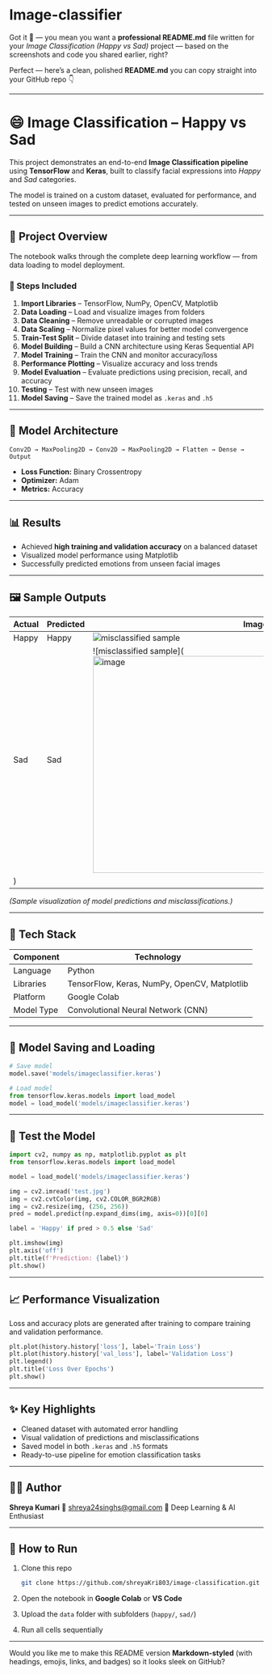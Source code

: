 # Image-classifier
Got it 💪 — you mean you want a **professional README.md** file written for your *Image Classification (Happy vs Sad)* project — based on the screenshots and code you shared earlier, right?

Perfect — here’s a clean, polished **README.md** you can copy straight into your GitHub repo 👇

---

# 😄 Image Classification – Happy vs Sad

This project demonstrates an end-to-end **Image Classification pipeline** using **TensorFlow** and **Keras**, built to classify facial expressions into *Happy* and *Sad* categories.

The model is trained on a custom dataset, evaluated for performance, and tested on unseen images to predict emotions accurately.

---

## 📘 Project Overview

The notebook walks through the complete deep learning workflow — from data loading to model deployment.

### 🔹 Steps Included

1. **Import Libraries** – TensorFlow, NumPy, OpenCV, Matplotlib
2. **Data Loading** – Load and visualize images from folders
3. **Data Cleaning** – Remove unreadable or corrupted images
4. **Data Scaling** – Normalize pixel values for better model convergence
5. **Train-Test Split** – Divide dataset into training and testing sets
6. **Model Building** – Build a CNN architecture using Keras Sequential API
7. **Model Training** – Train the CNN and monitor accuracy/loss
8. **Performance Plotting** – Visualize accuracy and loss trends
9. **Model Evaluation** – Evaluate predictions using precision, recall, and accuracy
10. **Testing** – Test with new unseen images
11. **Model Saving** – Save the trained model as `.keras` and `.h5`

---

## 🧠 Model Architecture

```text
Conv2D → MaxPooling2D → Conv2D → MaxPooling2D → Flatten → Dense → Output
```

* **Loss Function:** Binary Crossentropy
* **Optimizer:** Adam
* **Metrics:** Accuracy

---

## 📊 Results

* Achieved **high training and validation accuracy** on a balanced dataset
* Visualized model performance using Matplotlib
* Successfully predicted emotions from unseen facial images

---

## 🖼️ Sample Outputs

| Actual | Predicted | Image                                       |
| ------ | --------- | ------------------------------------------- |
| Happy  | Happy    | ![misclassified sample]() |
| Sad    | Sad      | ![misclassified sample](<img width="638" height="429" alt="image" src="https://github.com/user-attachments/assets/ab3af9d5-3a40-4fe7-a57b-db012ecfd62c" />
) |

*(Sample visualization of model predictions and misclassifications.)*

---

## 🧩 Tech Stack

| Component  | Technology                                   |
| ---------- | -------------------------------------------- |
| Language   | Python                                       |
| Libraries  | TensorFlow, Keras, NumPy, OpenCV, Matplotlib |
| Platform   | Google Colab                                 |
| Model Type | Convolutional Neural Network (CNN)           |

---

## 💾 Model Saving and Loading

```python
# Save model
model.save('models/imageclassifier.keras')

# Load model
from tensorflow.keras.models import load_model
model = load_model('models/imageclassifier.keras')
```

---

## 🧪 Test the Model

```python
import cv2, numpy as np, matplotlib.pyplot as plt
from tensorflow.keras.models import load_model

model = load_model('models/imageclassifier.keras')

img = cv2.imread('test.jpg')
img = cv2.cvtColor(img, cv2.COLOR_BGR2RGB)
img = cv2.resize(img, (256, 256))
pred = model.predict(np.expand_dims(img, axis=0))[0][0]

label = 'Happy' if pred > 0.5 else 'Sad'

plt.imshow(img)
plt.axis('off')
plt.title(f'Prediction: {label}')
plt.show()
```

---

## 📈 Performance Visualization

Loss and accuracy plots are generated after training to compare training and validation performance.

```python
plt.plot(history.history['loss'], label='Train Loss')
plt.plot(history.history['val_loss'], label='Validation Loss')
plt.legend()
plt.title('Loss Over Epochs')
plt.show()
```

---

## ✨ Key Highlights

* Cleaned dataset with automated error handling
* Visual validation of predictions and misclassifications
* Saved model in both `.keras` and `.h5` formats
* Ready-to-use pipeline for emotion classification tasks

---

## 👩‍💻 Author

**Shreya Kumari**
📧 [shreya24singhs@gmail.com](mailto:shreya24singhs@gmail.com)
💼 Deep Learning & AI Enthusiast

---

## 🏁 How to Run

1. Clone this repo

   ```bash
   git clone https://github.com/shreyaKri803/image-classification.git
   ```
2. Open the notebook in **Google Colab** or **VS Code**
3. Upload the `data` folder with subfolders (`happy/`, `sad/`)
4. Run all cells sequentially

---

Would you like me to make this README version **Markdown-styled** (with headings, emojis, links, and badges) so it looks sleek on GitHub?
